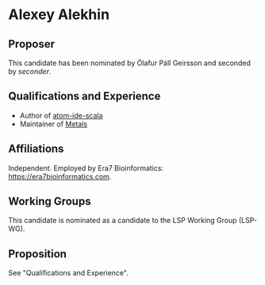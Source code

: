 # Alexey Alekhin

## Proposer

This candidate has been nominated by Ólafur Páll Geirsson and seconded by *seconder*.

## Qualifications and Experience

- Author of [atom-ide-scala](https://github.com/laughedelic/atom-ide-scala)
- Maintainer of [Metals](https://github.com/scalameta/metals)

## Affiliations

Independent.
Employed by Era7 Bioinformatics: https://era7bioinformatics.com.

## Working Groups

This candidate is nominated as a candidate to the LSP Working Group (LSP-WG).

## Proposition


See "Qualifications and Experience".

